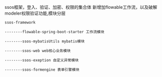 ssos框架，登入、验证、加密、权限的集合体
新增加flowable工作流，以及破解modeler权限验证功能,模块分层

~~~~
ssos-framework

--------flowable-spring-boot-starter 工作流模块

--------ssos-mybatisUtils mybatis模块

--------ssos-web web核心业务模块

--------ssos-exeption 自定义异常模块

--------ssos-formengine 表单引擎模块